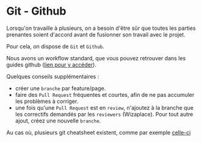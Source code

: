# Git - Github

Lorsqu'on travaille à plusieurs, on a besoin d'être sûr que toutes les parties
prenantes soient d'accord avant de fusionner son travail avec le projet.

Pour cela, on dispose de `Git` et `Github`.

Nous avons un workflow standard, que vous pouvez retrouver dans les guides 
github ([lien pour y accéder](https://guides.github.com/introduction/flow/)).

Quelques conseils supplémentaires :

- créer une `branche` par feature/page.
- faire des `Pull Request` fréquentes et courtes, afin de ne pas accumuler les 
problèmes à corriger.
- une fois qu'une `Pull Request` est en `review`, n'ajoutez à la branche que 
les correctifs demandés par les `reviewers` (Wizaplace). Pour tout autre ajout,
créez une nouvelle `branche`.

Au cas où, plusieurs git cheatsheet existent, comme par exemple [celle-ci](http://ndpsoftware.com/git-cheatsheet.html#loc=local_repo;)
